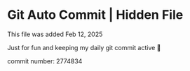 # Git Auto Commit | Hidden File

This file was added Feb 12, 2025

Just for fun and keeping my daily git commit active 🤪

commit number: 2774834
